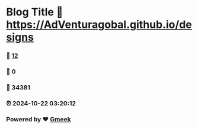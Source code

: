 # Blog Title :link: https://AdVenturagobal.github.io/designs 
### :page_facing_up: [12](https://AdVenturagobal.github.io/designs/tag.html) 
### :speech_balloon: 0 
### :hibiscus: 34381 
### :alarm_clock: 2024-10-22 03:20:12 
### Powered by :heart: [Gmeek](https://github.com/Meekdai/Gmeek)
